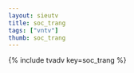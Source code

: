 ```yaml
--- 
layout: sieutv
title: soc_trang
tags: ["vntv"]
thumb: soc_trang
---
```

{% include tvadv key=soc_trang %}
